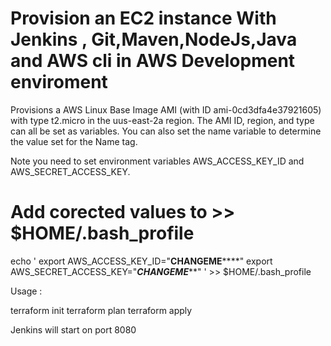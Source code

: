 # Provision an EC2 instance With Jenkins , Git,Maven,NodeJs,Java and AWS cli in AWS Development enviroment

Provisions a AWS Linux  Base Image AMI (with ID ami-0cd3dfa4e37921605) with type t2.micro in the uus-east-2a region. The AMI ID, region, and type can all be set as variables. You can also set the name variable to determine the value set for the Name tag.

Note you need to set environment variables AWS_ACCESS_KEY_ID and AWS_SECRET_ACCESS_KEY.
# Add corected values to >> $HOME/.bash_profile
echo '
export AWS_ACCESS_KEY_ID="****CHANGEME********"
export AWS_SECRET_ACCESS_KEY="***CHANGEME*****"
' >> $HOME/.bash_profile

Usage :

terraform init
terraform plan
terraform apply

Jenkins will start on port 8080 

